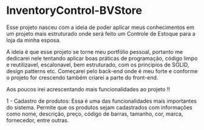 # InventoryControl-BVStore

Esse projeto nasceu com a ideia de poder aplicar meus conhecimentos em um projeto mais estruturado onde será feito um Controle de Estoque para a loja da minha esposa.

A ideia é que esse projeto se torne meu portfólio pessoal, portanto me dedicarei nele tentando aplicar boas práticas de programação, código limpo e reutilizavel, escalonavel, bem estruturado, com os principios de SOLID, design patterns etc. Começarei pelo back-end onde é meu forte e conforme o projeto for crescendo também criarei a parte do front-end.

Aos poucos irei acrescentando mais funcionalidades ao projeto !!

1 - Cadastro de produtos: Essa é uma das funcionalidades mais importantes do sistema. Permite que os produtos sejam cadastrados com informações como nome, descrição, preço, código de barras, tamanho, cor, marca, fornecedor, entre outras.

